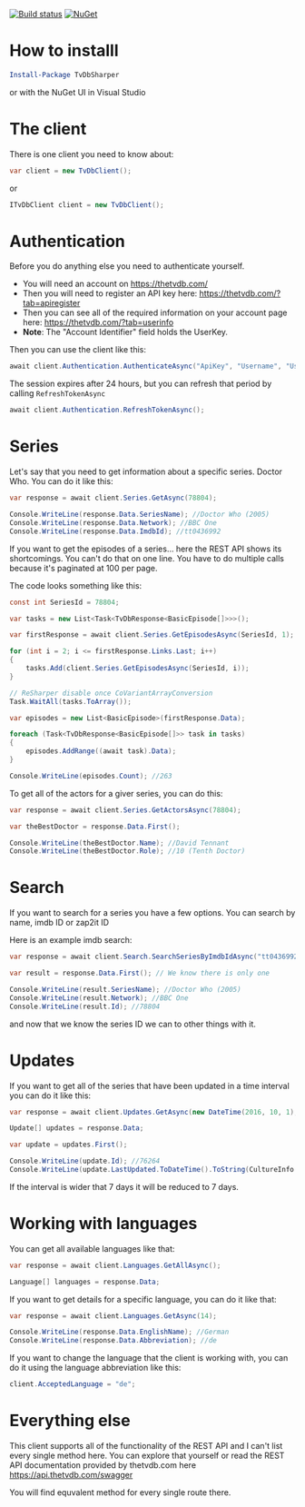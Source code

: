 [![Build status](https://ci.appveyor.com/api/projects/status/yt4ng6wtcd1nrd3b/branch/master?svg=true)](https://ci.appveyor.com/project/HristoKolev/tvdbsharper/branch/master) [![NuGet](https://img.shields.io/nuget/v/TvDbSharper.svg?maxAge=2592000?style=plastic)](https://www.nuget.org/packages/TvDbSharper/)

# How to installl
```PowerShell
Install-Package TvDbSharper
```
or with the NuGet UI in Visual Studio

# The client

There is one client you need to know about:

```C#
var client = new TvDbClient();
```
or

```C#
ITvDbClient client = new TvDbClient();
```

# Authentication

Before you do anything else you need to authenticate yourself.

* You will need an account on https://thetvdb.com/
* Then you will need to register an API key here: https://thetvdb.com/?tab=apiregister
* Then you can see all of the required information on your account page here: https://thetvdb.com/?tab=userinfo
* **Note**: The "Account Identifier" field holds the UserKey.

Then you can use the client like this:

```C#
await client.Authentication.AuthenticateAsync("ApiKey", "Username", "UserKey");
```

The session expires after 24 hours, but you can refresh that period by calling `RefreshTokenAsync`

```C#
await client.Authentication.RefreshTokenAsync();
```

# Series

Let's say that you need to get information about a specific series. Doctor Who. You can do it like this:

```C#
var response = await client.Series.GetAsync(78804);

Console.WriteLine(response.Data.SeriesName); //Doctor Who (2005)
Console.WriteLine(response.Data.Network); //BBC One
Console.WriteLine(response.Data.ImdbId); //tt0436992
```

If you want to get the episodes of a series... here the REST API shows its shortcomings. You can't do that on one line. You have to do multiple calls because it's paginated at 100 per page.

The code looks something like this:
```C#
const int SeriesId = 78804;

var tasks = new List<Task<TvDbResponse<BasicEpisode[]>>>();

var firstResponse = await client.Series.GetEpisodesAsync(SeriesId, 1);

for (int i = 2; i <= firstResponse.Links.Last; i++)
{
    tasks.Add(client.Series.GetEpisodesAsync(SeriesId, i));
}

// ReSharper disable once CoVariantArrayConversion
Task.WaitAll(tasks.ToArray());

var episodes = new List<BasicEpisode>(firstResponse.Data);

foreach (Task<TvDbResponse<BasicEpisode[]>> task in tasks)
{
    episodes.AddRange((await task).Data);
}

Console.WriteLine(episodes.Count); //263
```

To get all of the actors for a giver series, you can do this:
```C#
var response = await client.Series.GetActorsAsync(78804);

var theBestDoctor = response.Data.First();

Console.WriteLine(theBestDoctor.Name); //David Tennant
Console.WriteLine(theBestDoctor.Role); //10 (Tenth Doctor)
```
# Search

If you want to search for a series you have a few options. You can search by name, imdb ID or zap2it ID

Here is an example imdb search:

```C#
var response = await client.Search.SearchSeriesByImdbIdAsync("tt0436992");

var result = response.Data.First(); // We know there is only one

Console.WriteLine(result.SeriesName); //Doctor Who (2005)
Console.WriteLine(result.Network); //BBC One
Console.WriteLine(result.Id); //78804
```

and now that we know the series ID we can to other things with it.

# Updates

If you want to get all of the series that have been updated in a time interval you can do it like this:

```C#
var response = await client.Updates.GetAsync(new DateTime(2016, 10, 1), new DateTime(2016, 10, 5));

Update[] updates = response.Data;

var update = updates.First();

Console.WriteLine(update.Id); //76264
Console.WriteLine(update.LastUpdated.ToDateTime().ToString(CultureInfo.InvariantCulture)); //10/01/2016 00:02:21
```

If the interval is wider that 7 days it will be reduced to 7 days.

# Working with languages

You can get all available languages like that:

```C#
var response = await client.Languages.GetAllAsync();

Language[] languages = response.Data;
```

If you want to get details for a specific language, you can do it like that:

```C#
var response = await client.Languages.GetAsync(14);

Console.WriteLine(response.Data.EnglishName); //German
Console.WriteLine(response.Data.Abbreviation); //de
```

If you want to change the language that the client is working with, you can do it using the language abbreviation like this:

```C#
client.AcceptedLanguage = "de";
```

# Everything else

This client supports all of the functionality of the REST API and I can't list every single method here.
You can explore that yourself or read the REST API documentation provided by thetvdb.com here https://api.thetvdb.com/swagger

You will find equvalent method for every single route there.